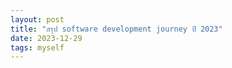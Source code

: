 ```yaml
---
layout: post
title: "สรุป software development journey ปี 2023"
date: 2023-12-29
tags: myself
---
```

